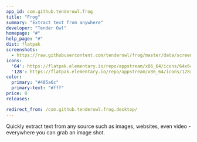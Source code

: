```yaml
---
app_id: com.github.tenderowl.frog
title: "Frog"
summary: "Extract text from anywhere"
developer: "Tender Owl"
homepage: "#"
help_page: "#"
dist: flatpak
screenshots:
  - https://raw.githubusercontent.com/tenderowl/frog/master/data/screenshots/frog-screenshot.png
icons:
  '64': https://flatpak.elementary.io/repo/appstream/x86_64/icons/64x64/com.github.tenderowl.frog.png
  '128': https://flatpak.elementary.io/repo/appstream/x86_64/icons/128x128/com.github.tenderowl.frog.png
color:
  primary: "#485a6c"
  primary-text: "#fff"
price: 0
releases:

redirect_from: /com.github.tenderowl.frog.desktop/
---
```


<p>Quickly extract text from any source such as images, websites, even video - everywhere you can grab an image shot.</p>